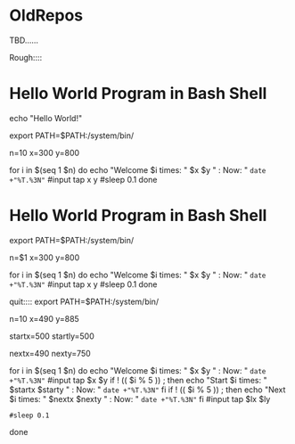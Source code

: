 # OldRepos
TBD......





Rough::::
# Hello World Program in Bash Shell

echo "Hello World!"

export PATH=$PATH:/system/bin/

n=10
x=300
y=800

for i in $(seq 1 $n)
do
    echo "Welcome $i times: " $x $y " : Now: " `date +"%T.%3N"`
    #input tap x y 
    #sleep 0.1
done



# Hello World Program in Bash Shell

export PATH=$PATH:/system/bin/

n=$1
x=300
y=800

for i in $(seq 1 $n)
do
    echo "Welcome $i times: " $x $y " : Now: " `date +"%T.%3N"`
    #input tap x y 
    #sleep 0.1
done





quit::::
export PATH=$PATH:/system/bin/

n=10
x=490
y=885

startx=500
startly=500

nextx=490
nexty=750

for i in $(seq 1 $n)
do
    echo "Welcome $i times: " $x $y " : Now: " `date +"%T.%3N"`
    #input tap $x $y 
    if ! (( $i % 5 )) ; then
        echo "Start $i times: " $startx $starty " : Now: " `date +"%T.%3N"`
    fi
    if ! (( $i % 5 )) ; then
        echo "Next $i times: " $nextx $nexty " : Now: " `date +"%T.%3N"`
    fi
    #input tap $lx $ly 
    
    #sleep 0.1
done

